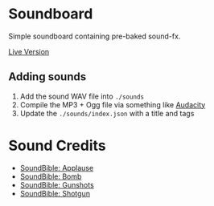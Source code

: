 Soundboard
==========
Simple soundboard containing pre-baked sound-fx.

[Live Version](http://hash-bang.github.io/soundboard)


Adding sounds
-------------
1. Add the sound WAV file into `./sounds`
2. Compile the MP3 + Ogg file via something like [Audacity](http://www.audacityteam.org)
3. Update the `./sounds/index.json` with a title and tags


Sound Credits
=============
* [SoundBible: Applause](http://soundbible.com/suggest.php?q=applause)
* [SoundBible: Bomb](http://soundbible.com/suggest.php?q=bomb)
* [SoundBible: Gunshots](http://soundbible.com/suggest.php?q=gunshot)
* [SoundBible: Shotgun](http://soundbible.com/suggest.php?q=shotgun)
